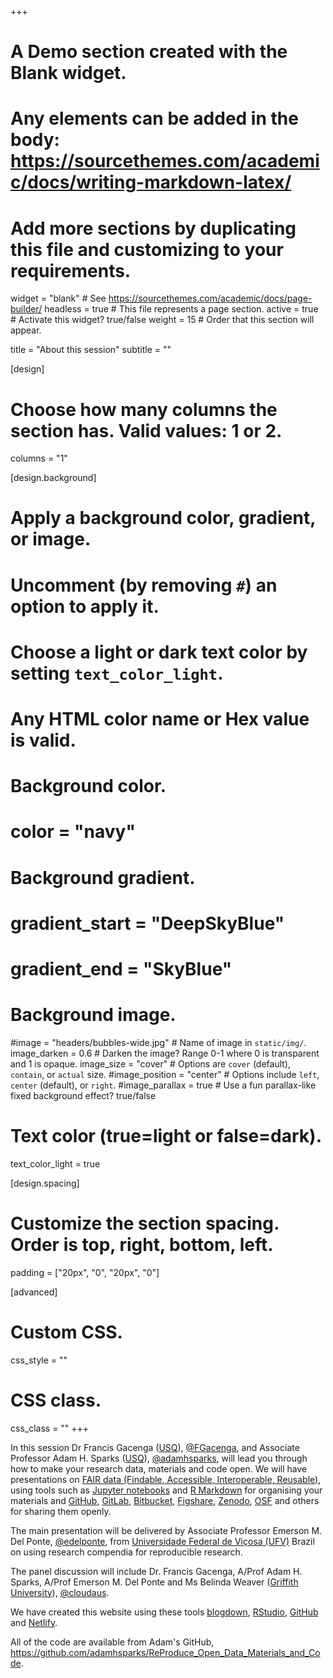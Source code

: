 +++
# A Demo section created with the Blank widget.
# Any elements can be added in the body: https://sourcethemes.com/academic/docs/writing-markdown-latex/
# Add more sections by duplicating this file and customizing to your requirements.

widget = "blank"  # See https://sourcethemes.com/academic/docs/page-builder/
headless = true  # This file represents a page section.
active = true  # Activate this widget? true/false
weight = 15  # Order that this section will appear.

title = "About this session"
subtitle = ""

[design]
  # Choose how many columns the section has. Valid values: 1 or 2.
  columns = "1"

[design.background]
  # Apply a background color, gradient, or image.
  #   Uncomment (by removing `#`) an option to apply it.
  #   Choose a light or dark text color by setting `text_color_light`.
  #   Any HTML color name or Hex value is valid.

  # Background color.
  # color = "navy"
  
  # Background gradient.
  # gradient_start = "DeepSkyBlue"
  # gradient_end = "SkyBlue"
  
  # Background image.
  #image = "headers/bubbles-wide.jpg"  # Name of image in `static/img/`.
  image_darken = 0.6  # Darken the image? Range 0-1 where 0 is transparent and 1 is opaque.
  image_size = "cover"  #  Options are `cover` (default), `contain`, or `actual` size.
  #image_position = "center"  # Options include `left`, `center` (default), or `right`.
  #image_parallax = true  # Use a fun parallax-like fixed background effect? true/false

  # Text color (true=light or false=dark).
  text_color_light = true

[design.spacing]
  # Customize the section spacing. Order is top, right, bottom, left.
  padding = ["20px", "0", "20px", "0"]

[advanced]
 # Custom CSS. 
 css_style = ""
 
 # CSS class.
 css_class = ""
+++

In this session Dr Francis Gacenga ([USQ](https://www.usq.edu.au)), [@FGacenga](https://twitter.com/FGacenga), and Associate Professor Adam H. Sparks ([USQ](https://www.usq.edu.au)), [@adamhsparks](https://www.twitter.com/adamhsparks), will lead you through how to make your research data, materials and code open.
We will have presentations on [FAIR data (Findable, Accessible, Interoperable, Reusable)](https://www.ands.org.au/working-with-data/fairdata), using tools such as [Jupyter notebooks](https://jupyter.org/) and [R Markdown](https://rmarkdown.rstudio.com/) for organising your materials and [GitHub](https://www.github.com/), [GitLab](https://www.gitlab.com), [Bitbucket](https://bitbucket.org/product), [Figshare](https://www.figshare.com/), [Zenodo](https://www.zenodo.org/), [OSF](https://osf.io/) and others for sharing them openly.

The main presentation will be delivered by Associate Professor Emerson M. Del Ponte, [@edelponte](https://www.twitter.com/edelponte/), from [Universidade Federal de Viçosa (UFV)](https://www.ufv.br) Brazil on using research compendia for reproducible research.

The panel discussion will include Dr. Francis Gacenga, A/Prof Adam H. Sparks, A/Prof Emerson M. Del Ponte and Ms Belinda Weaver ([Griffith University](https://www.griffith.edu.au)), [@cloudaus](https://www.twitter.com/cloudaus).

We have created this website using these tools [blogdown](https://bookdown.org/yihui/blogdown/), [RStudio](https://rstudio.com/), [GitHub](https://www.github.com/) and [Netlify](https://www.netlify.com/).

All of the code are available from Adam's GitHub, <https://github.com/adamhsparks/ReProduce_Open_Data_Materials_and_Code>.
